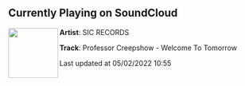 ## Currently Playing on SoundCloud

[<img align="left" width="100" src="https://i1.sndcdn.com/artworks-2gArbPzaGaf4Z24z-j7xnog-t500x500.jpg">](https://soundcloud.com/sicrecords111/welcome-to-tomorrow?in=sicrecords111/sets/professor-creepshow)

**Artist**: SIC RECORDS 

**Track**: Professor Creepshow - Welcome To Tomorrow

Last updated at 05/02/2022 10:55
